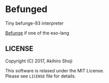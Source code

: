 # Befunged
Tiny befunge-93 interpreter  
  
[Befunge](https://esolangs.org/wiki/Befunge#Befunge-93_and_Befunge-98) if one of the eso-lang  

## LICENSE
Copyright (C) 2017, Akihiro Shoji  
  
This software is relased under the MIT License.  
Please see `LICENSE` file for details.  
